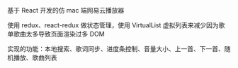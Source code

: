 基于 React 开发的仿 mac 端网易云播放器

使用 redux、react-redux 做状态管理，使用 VirtualList 虚拟列表来减少因为歌单歌曲太多导致页面渲染过多 DOM

实现的功能：本地搜索、歌词同步、进度条控制、音量大小、上一首、下一首、随机播放、歌曲列表
